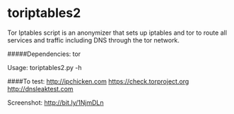 # toriptables2
Tor Iptables script is an anonymizer that sets up iptables and tor to route all services and traffic including DNS through the tor network.

#####Dependencies:
tor

Usage:
toriptables2.py -h

####To test:
http://ipchicken.com
https://check.torproject.org
http://dnsleaktest.com

Screenshot: http://bit.ly/1NjmDLn
